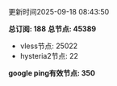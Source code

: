 更新时间2025-09-18 08:43:50

**总订阅: 188**
**总节点: 45389**
- vless节点: 25022
- hysteria2节点: 22

**google ping有效节点: 350**
